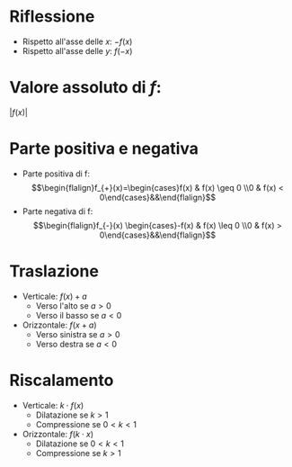# Riflessione
- Rispetto all'asse delle $x$: $-f(x)$
- Rispetto all'asse delle $y$: $f(-x)$

# Valore assoluto di $f$:
$|f(x)|$

# Parte positiva e negativa
- Parte positiva di f:  $$\begin{flalign}f_{+}(x)=\begin{cases}f(x) & f(x) \geq 0 \\0 & f(x) < 0\end{cases}&&\end{flalign}$$
- Parte negativa di f: $$\begin{flalign}f_{-}(x) \begin{cases}-f(x) & f(x) \leq 0 \\0 & f(x) > 0\end{cases}&&\end{flalign}$$

# Traslazione
- Verticale: $f(x) + a$
	- Verso l'alto se $a>0$
	- Verso il basso se $a<0$
- Orizzontale: $f(x + a)$
	- Verso sinistra se $a>0$
	- Verso destra se $a<0$

# Riscalamento
- Verticale: $k\cdot f(x)$
	- Dilatazione se $k>1$
	- Compressione se $0<k<1$
- Orizzontale: $f(k\cdot x)$
	- Dilatazione se $0<k<1$
	- Compressione se $k>1$